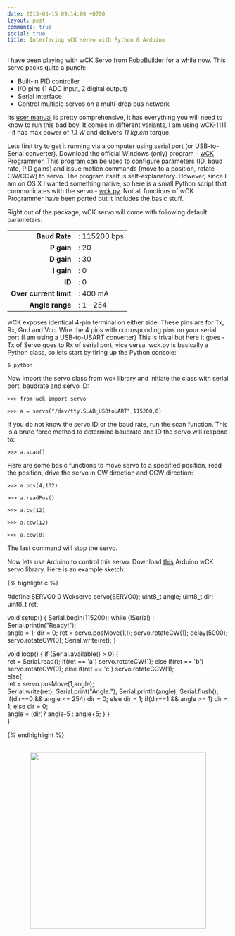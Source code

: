 ```yaml
---
date: 2013-03-15 09:14:00 +0700
layout: post
comments: true
social: true
title: Interfacing wCK servo with Python & Arduino
---
```

I have been playing with wCK Servo from [RoboBuilder][1] for a while now. This servo packs quite a punch:

- Built-in PID controller
- I/O pins (1 ADC input, 2 digital output)
- Serial interface 
- Control multiple servos on a multi-drop bus network

Its [user manual][2] is pretty comprehensive, it has everything you will need to know to run this bad boy. It comes in different variants, I am using wCK-1111 - it has max power of *1.1 W* and delivers *11 kg.cm* torque. 

Lets first try to get it running via a computer using serial port (or USB-to-Serial converter). Download the official Windows (only) program - [wCK Programmer][3]. This program can be used to configure parameters (ID, baud rate, PID gains) and issue motion commands (move to a position, rotate CW/CCW) to servo. The program itself is self-explanatory. However, since I am on OS X I wanted something native, so here is a small Python script that communicates with the servo - [wck.py][4]. Not all functions of wCK Programmer have been ported but it includes the basic stuff.

Right out of the package, wCK servo will come with following default parameters:

| | | 
|---------:|:---|
| **Baud Rate** |: 115200 bps |
| **P gain**	|: 20		 |
| **D gain**  	|: 30 		 |
| **I gain**  	|: 0			 | 
| **ID** 		|: 0			 |
| **Over current limit** |: 400 mA |
| **Angle range** |: 1 -254 |

wCK exposes identical 4-pin terminal on either side. These pins are for Tx, Rx, Gnd and Vcc. Wire the 4 pins with corrosponding pins on your serial port (I am using a USB-to-USART converter) This is trival but here it goes - Tx of Servo goes to Rx of serial port, vice versa. wck.py is basically a Python class, so lets start by firing up the Python console: 

`$ python`

Now import the servo class from wck library and initiate the class with serial port, baudrate and servo ID:

`>>> from wck import servo`
	
`>>> a = servo("/dev/tty.SLAB_USBtoUART",115200,0)`

If you do not know the servo ID or the baud rate, run the scan function. This is a brute force method to determine baudrate and ID the servo will respond to:

`>>> a.scan()`

Here are some basic functions to move servo to a specified position, read the position, drive the servo in CW direction and CCW direction:

`>>> a.pos(4,102)`

`>>> a.readPos()`

`>>> a.cw(12)`

`>>> a.ccw(12)`

`>>> a.ccw(0)`

The last command will stop the servo.	

Now lets use Arduino to control this servo. Download [this][5] Arduino wCK servo library. Here is an example sketch:

<div class='code'>
{% highlight c %}

#define SERVO0  0
Wckservo servo(SERVO0);
uint8_t angle;
uint8_t dir;
uint8_t ret;

void setup() { 
  Serial.begin(115200); 
  while (!Serial) 
  ;  
  Serial.println("Ready!");  
  angle = 1;
  dir = 0;
  ret = servo.posMove(1,1);
  servo.rotateCW(1);
  delay(5000);  
  servo.rotateCW(0);
  Serial.write(ret);
} 

void loop() { 
  if (Serial.available() > 0) {    
    ret = Serial.read();
    if(ret == 'a')
      servo.rotateCW(1);
    else if(ret == 'b')
      servo.rotateCW(0);
    else if(ret == 'c')
      servo.rotateCCW(1);  
    else{  
      ret = servo.posMove(1,angle);           
      Serial.write(ret);
      Serial.print("Angle:");
      Serial.println(angle);
      Serial.flush();
      if(dir==0 && angle <= 254)
        dir = 0;
      else
        dir = 1;
      if(dir==1 && angle >= 1)
        dir = 1;
      else
        dir = 0;  
      angle = (dir)? angle-5 : angle+5;
    }
  }  
} 


{% endhighlight %}
</div>
<br>
<center><img src="{{ site.url }}/img/posts/wck-arduino.jpg" width="400px"/></center>
 
[1]: http://www.robobuilder.net/eng/
[2]: http://robosavvy.com/RoboSavvyPages/Robobuilder/robobuilder-creator-users-manual.pdf
[3]: http://www.robobuilder.net/eng/board/board_down/board_index.asp?cmd=view&page=1&info_ref=17&info_idx=17&w=&k=C&board_type=picture&board_gubun=default&board_name=morgue&title_name=
[4]: http://github.com/prashanta/wck.py
[5]: http://github.com/prashanta/wckservo
